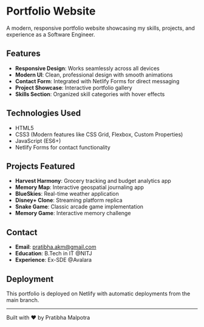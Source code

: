 # Portfolio Website

A modern, responsive portfolio website showcasing my skills, projects, and experience as a Software Engineer.

## Features

- **Responsive Design**: Works seamlessly across all devices
- **Modern UI**: Clean, professional design with smooth animations
- **Contact Form**: Integrated with Netlify Forms for direct messaging
- **Project Showcase**: Interactive portfolio gallery
- **Skills Section**: Organized skill categories with hover effects

## Technologies Used

- HTML5
- CSS3 (Modern features like CSS Grid, Flexbox, Custom Properties)
- JavaScript (ES6+)
- Netlify Forms for contact functionality

## Projects Featured

- **Harvest Harmony**: Grocery tracking and budget analytics app
- **Memory Map**: Interactive geospatial journaling app
- **BlueSkies**: Real-time weather application
- **Disney+ Clone**: Streaming platform replica
- **Snake Game**: Classic arcade game implementation
- **Memory Game**: Interactive memory challenge

## Contact

- **Email**: pratibha.akm@gmail.com
- **Education**: B.Tech in IT @NITJ
- **Experience**: Ex-SDE @Avalara

## Deployment

This portfolio is deployed on Netlify with automatic deployments from the main branch.

---

Built with ❤️ by Pratibha Malpotra